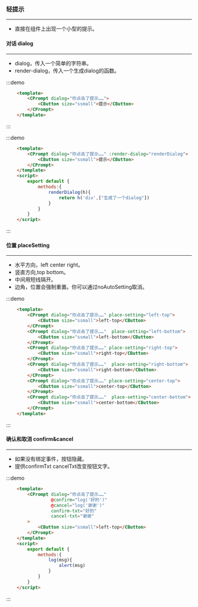 ### 轻提示
---
  <ul>
    <li>直接在组件上出现一个小型的提示。</li>
  </ul>
  
#### 对话 dialog
----
  <ul>
    <li>dialog，传入一个简单的字符串。</li>
    <li>render-dialog，传入一个生成dialog的函数。</li>
  </ul>
  
:::demo
```html
    <template>
        <CPrompt dialog="你点击了提示……">
            <CButton size="ssmall">提示</CButton>
        </CPrompt>
    </template>
``` 
::: 

:::demo
```html
    <template>
        <CPrompt dialog="你点击了提示……" :render-dialog="renderDialog">
            <CButton size="ssmall">提示</CButton>
        </CPrompt>
    </template>
    <script>
        export default {
            methods:{
                renderDialog(h){
                    return h('div',["生成了一个dialog"])
                }
            }
        } 
    </script>
``` 
:::

#### 位置 placeSetting
----   
  <ul>
    <li>水平方向，left center right。</li>
    <li>竖直方向,top bottom。</li>
    <li>中间用短线隔开。</li>
    <li>边角，位置会强制重置。你可以通过noAutoSetting取消。</li>
  </ul>

:::demo
```html
    <template>
        <CPrompt dialog="你点击了提示……" place-setting="left-top">
            <CButton size="ssmall">left-top</CButton>
        </CPrompt>
        <CPrompt dialog="你点击了提示……"  place-setting="left-bottom">
            <CButton size="ssmall">left-bottom</CButton>
        </CPrompt>
        <CPrompt dialog="你点击了提示……" place-setting="right-top">
            <CButton size="ssmall">right-top</CButton>
        </CPrompt>
        <CPrompt dialog="你点击了提示……"  place-setting="right-bottom">
            <CButton size="ssmall">right-bottom</CButton>
        </CPrompt>
        <CPrompt dialog="你点击了提示……" place-setting="center-top">
            <CButton size="ssmall">center-top</CButton>
        </CPrompt>
        <CPrompt dialog="你点击了提示……"  place-setting="center-bottom">
            <CButton size="ssmall">center-bottom</CButton>
        </CPrompt>
    </template>
``` 
:::


#### 确认和取消 confirm&cancel
----   
  <ul>
    <li>如果没有绑定事件，按钮隐藏。</li>
    <li>提供confirmTxt cancelTxt改变按钮文字。</li>
  </ul>

:::demo
```html
    <template>
        <CPrompt dialog="你点击了提示……"
                 @confirm="log('好的')"
                 @cancel="log('谢谢')"
                 confirm-txt="好的"
                 cancel-txt="谢谢"
        >
            <CButton size="ssmall">left-top</CButton>
        </CPrompt>
    </template>
    <script>
        export default {
            methods:{
                log(msg){
                    alert(msg)
                }
            }
        } 
    </script>
``` 
:::
